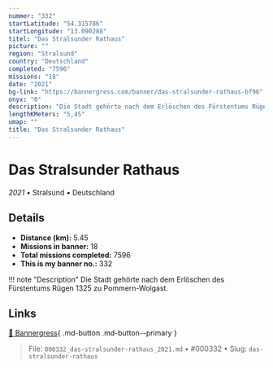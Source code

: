 ```yaml
---
nummer: "332"
startLatitude: "54.315786"
startLongitude: "13.090288"
titel: "Das Stralsunder Rathaus"
picture: ""
region: "Stralsund"
country: "Deutschland"
completed: "7596"
missions: "18"
date: "2021"
bg-link: "https://bannergress.com/banner/das-stralsunder-rathaus-bf96"
onyx: "0"
description: "Die Stadt gehörte nach dem Erlöschen des Fürstentums Rügen 1325 zu Pommern-Wolgast."
lengthKMeters: "5,45"
umap: ""
title: "Das Stralsunder Rathaus"
---
```

# Das Stralsunder Rathaus

*2021* • Stralsund • Deutschland



## Details
- **Distance (km):** 5.45
- **Missions in banner:** 18
- **Total missions completed:** 7596
- **This is my banner no.:** 332


!!! note "Description"
    Die Stadt gehörte nach dem Erlöschen des Fürstentums Rügen 1325 zu Pommern-Wolgast.



## Links
[🔗 Bannergress](https://bannergress.com/banner/das-stralsunder-rathaus-bf96){ .md-button .md-button--primary }



> File: `000332_das-stralsunder-rathaus_2021.md` • #000332 • Slug: `das-stralsunder-rathaus`
